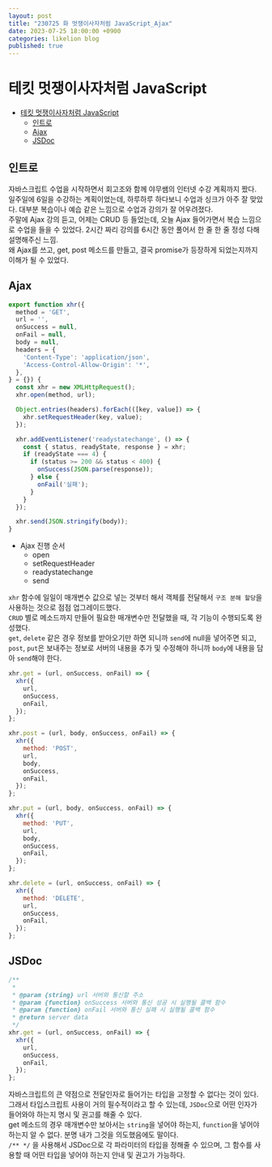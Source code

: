 ```yaml
---
layout: post
title: "230725 화 멋쟁이사자처럼 JavaScript_Ajax"
date: 2023-07-25 18:00:00 +0900
categories: likelion blog
published: true
---
```


# 테킷 멋쟁이사자처럼 JavaScript

- [테킷 멋쟁이사자처럼 JavaScript](#테킷-멋쟁이사자처럼-javascript)
  - [인트로](#인트로)
  - [Ajax](#ajax)
  - [JSDoc](#jsdoc)


## 인트로
자바스크립트 수업을 시작하면서 회고조와 함께 야무쌤의 인터넷 수강 계획까지 짰다. 일주일에 6일을 수강하는 계획이었는데, 하루하루 하다보니 수업과 싱크가 아주 잘 맞았다. 대부분 복습이나 예습 같은 느낌으로 수업과 강의가 잘 어우려졌다.  
주말에 Ajax 강의 듣고, 어제는 CRUD 등 들었는데, 오늘 Ajax 들어가면서 복습 느낌으로 수업을 들을 수 있었다. 2시간 짜리 강의를 6시간 동안 풀어서 한 줄 한 줄 정성 다해 설명해주신 느낌.  
왜 Ajax를 쓰고, get, post 메소드를 만들고, 결국 promise가 등장하게 되었는지까지 이해가 될 수 있었다.

## Ajax

```js
export function xhr({
  method = 'GET',
  url = '',
  onSuccess = null,
  onFail = null,
  body = null,
  headers = {
    'Content-Type': 'application/json',
    'Access-Control-Allow-Origin': '*',
  },
} = {}) {
  const xhr = new XMLHttpRequest();
  xhr.open(method, url);

  Object.entries(headers).forEach(([key, value]) => {
    xhr.setRequestHeader(key, value);
  });

  xhr.addEventListener('readystatechange', () => {
    const { status, readyState, response } = xhr;
    if (readyState === 4) {
      if (status >= 200 && status < 400) {
        onSuccess(JSON.parse(response));
      } else {
        onFail('실패');
      }
    }
  });

  xhr.send(JSON.stringify(body));
}
```

- Ajax 진행 순서
  - open
  - setRequestHeader
  - readystatechange
  - send

`xhr` 함수에 일일이 매개변수 값으로 넣는 것부터 해서 객체를 전달해서 `구조 분해 할당`을 사용하는 것으로 점점 업그레이드했다.  
`CRUD` 별로 메소드까지 만들어 필요한 매개변수만 전달했을 때, 각 기능이 수행되도록 완성했다.  
`get`, `delete` 같은 경우 정보를 받아오기만 하면 되니까 `send`에 null을 넣어주면 되고, `post`, `put`은 보내주는 정보로 서버의 내용을 추가 및 수정해야 하니까 `body`에 내용을 담아 `send`해야 한다.

```js
xhr.get = (url, onSuccess, onFail) => {
  xhr({
    url,
    onSuccess,
    onFail,
  });
};

xhr.post = (url, body, onSuccess, onFail) => {
  xhr({
    method: 'POST',
    url,
    body,
    onSuccess,
    onFail,
  });
};

xhr.put = (url, body, onSuccess, onFail) => {
  xhr({
    method: 'PUT',
    url,
    body,
    onSuccess,
    onFail,
  });
};

xhr.delete = (url, onSuccess, onFail) => {
  xhr({
    method: 'DELETE',
    url,
    onSuccess,
    onFail,
  });
};
```

## JSDoc
```js
/**
 *
 * @param {string} url 서버와 통신할 주소
 * @param {function} onSuccess 서버와 통신 성공 시 실행될 콜백 함수
 * @param {function} onFail 서버와 통신 실패 시 실행될 콜백 함수
 * @return server data
 */
xhr.get = (url, onSuccess, onFail) => {
  xhr({
    url,
    onSuccess,
    onFail,
  });
};
```

자바스크립트의 큰 약점으로 전달인자로 들어가는 타입을 고정할 수 없다는 것이 있다. 그래서 타입스크립트 사용이 거의 필수적이라고 할 수 있는데, `JSDoc`으로 어떤 인자가 들어와야 하는지 명시 및 권고를 해줄 수 있다.  
get 메소드의 경우 매개변수만 보아서는 `string`을 넣어야 하는지, `function`을 넣어야 하는지 알 수 없다. 분명 내가 그것을 의도했음에도 말이다.  
`/** */` 을 사용해서 JSDoc으로 각 파라미터의 타입을 정해줄 수 있으며, 그 함수를 사용할 때 어떤 타입을 넣어야 하는지 안내 및 권고가 가능하다.